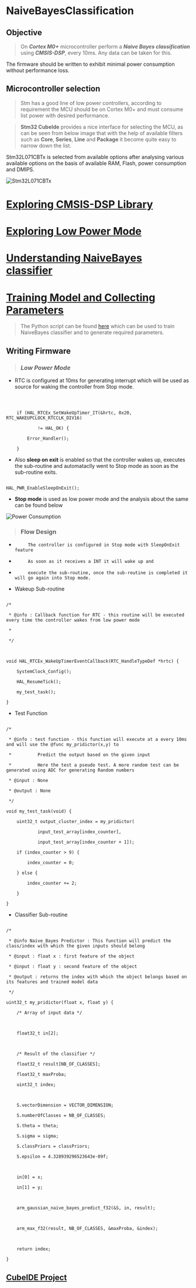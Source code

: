 # NaiveBayesClassification



## Objective 



> On ***Cortex M0+*** microcontroller perform a ***Naive Bayes classification*** using ***CMSIS-DSP***, every 10ms. Any data can be taken for this.

The firmware should be written to exhibit minimal power consumption without performance loss.





## Microcontroller selection 



> Stm has a good line of low power controllers, according to  requirement the MCU should be on Cortex M0+ and must consume list power with desired performance.



> **Stm32 CubeIde** provides a nice interface for selecting the MCU, as can be seen from below image that with the help of available filters such as **Core**, **Series**, **Line** and **Package** it become quite easy to narrow down the list.

Stm32L071CBTx is selected from available options after analysing various available options on the basis of available RAM, Flash, power consumption and DMIPS.

![Stm32L071CBTx]()



# [Exploring CMSIS-DSP Library](https://github.com/dil2743/NaiveBayesClassification/blob/CubeIde/CMSIS-DSP.md)



# [Exploring Low Power Mode](https://github.com/dil2743/NaiveBayesClassification/blob/CubeIde/LowPowerDesign.md)



# [Understanding NaiveBayes classifier](https://github.com/dil2743/NaiveBayesClassification/blob/CubeIde/Naive-BayesClassifier.md)



# [Training Model and Collecting Parameters](https://github.com/dil2743/NaiveBayesClassification/blob/CubeIde/TrannigModel.md)

> The Python script can be found [here](https://github.com/dil2743/NaiveBayesClassification/blob/CubeIde/ModelTranning/BayesianClassiferTrain.py) which can be used to train NaiveBayes classifier and to generate required parameters. 



## Writing Firmware 



> ### ***Low Power Mode*** 



* RTC is configured at 10ms for generating interrupt which will be used as source for waking the controller from Stop mode.

```



	if (HAL_RTCEx_SetWakeUpTimer_IT(&hrtc, 0x20, RTC_WAKEUPCLOCK_RTCCLK_DIV16)

			!= HAL_OK) {

		Error_Handler();

	}

```

* Also **sleep on exit** is enabled so that the controller wakes up, executes the sub-routine and  automataclly went to Stop mode as soon as the sub-routine exits.

```

HAL_PWR_EnableSleepOnExit();

```

* **Stop mode** is used as low power mode and the analysis about the same can be found below

![Power Consumption]()



> ### Flow Design



 * 			The controller is configured in Stop mode with SleepOnExit feature

 * 			As soon as it receives a INT it will wake up and

 * 			execute the sub-routine, once the sub-routine is completed it will go again into Stop mode.



* Wakeup Sub-routine 

```

/*

 * @info : Callback function for RTC - this routine will be executed every time the controller wakes from low power mode

 *

 */



void HAL_RTCEx_WakeUpTimerEventCallback(RTC_HandleTypeDef *hrtc) {

	SystemClock_Config();

	HAL_ResumeTick();

	my_test_task();

}

```

* Test Function 

```

/*

 * @info : test function - this function will execute at a every 10ms and will use the @func my_pridictor(x,y) to

 * 			Predict the output based on the given input

 * 			Here the test a pseudo test. A more random test can be generated using ADC for generating Random numbers

 * @input : None

 * @output : None

 */

void my_test_task(void) {

	uint32_t output_cluster_index = my_pridictor(

			input_test_array[index_counter],

			input_test_array[index_counter + 1]);

	if (index_counter > 9) {

		index_counter = 0;

	} else {

		index_counter += 2;

	}

}

```

* Classifier Sub-routine

```

/*

 * @info Naive_Bayes Predictor : This function will predict the class/index with which the given inputs should belong

 * @input : float x : first feature of the object

 * @input : float y : second feature of the object

 * @output : returns the index with which the object belongs based on its features and trained model data

 */

uint32_t my_pridictor(float x, float y) {

	/* Array of input data */



	float32_t in[2];



	/* Result of the classifier */

	float32_t result[NB_OF_CLASSES];

	float32_t maxProba;

	uint32_t index;



	S.vectorDimension = VECTOR_DIMENSION;

	S.numberOfClasses = NB_OF_CLASSES;

	S.theta = theta;

	S.sigma = sigma;

	S.classPriors = classPriors;

	S.epsilon = 4.328939296523643e-09f;



	in[0] = x;

	in[1] = y;



	arm_gaussian_naive_bayes_predict_f32(&S, in, result);



	arm_max_f32(result, NB_OF_CLASSES, &maxProba, &index);



	return index;

}

```


## [CubeIDE Project]()
